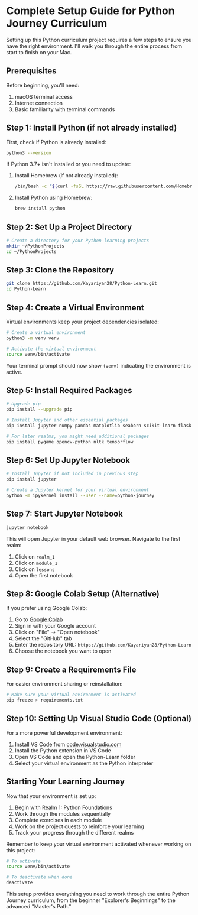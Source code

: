 # Complete Setup Guide for Python Journey Curriculum

Setting up this Python curriculum project requires a few steps to ensure you have the right environment. I'll walk you through the entire process from start to finish on your Mac.

## Prerequisites

Before beginning, you'll need:

1. macOS terminal access
2. Internet connection
3. Basic familiarity with terminal commands

## Step 1: Install Python (if not already installed)

First, check if Python is already installed:

```bash
python3 --version
```

If Python 3.7+ isn't installed or you need to update:

1. Install Homebrew (if not already installed):
   ```bash
   /bin/bash -c "$(curl -fsSL https://raw.githubusercontent.com/Homebrew/install/HEAD/install.sh)"
   ```

2. Install Python using Homebrew:
   ```bash
   brew install python
   ```

## Step 2: Set Up a Project Directory

```bash
# Create a directory for your Python learning projects
mkdir ~/PythonProjects
cd ~/PythonProjects
```

## Step 3: Clone the Repository

```bash
git clone https://github.com/Kayariyan28/Python-Learn.git
cd Python-Learn
```

## Step 4: Create a Virtual Environment

Virtual environments keep your project dependencies isolated:

```bash
# Create a virtual environment
python3 -m venv venv

# Activate the virtual environment
source venv/bin/activate
```

Your terminal prompt should now show `(venv)` indicating the environment is active.

## Step 5: Install Required Packages

```bash
# Upgrade pip
pip install --upgrade pip

# Install Jupyter and other essential packages
pip install jupyter numpy pandas matplotlib seaborn scikit-learn flask requests

# For later realms, you might need additional packages
pip install pygame opencv-python nltk tensorflow
```

## Step 6: Set Up Jupyter Notebook

```bash
# Install Jupyter if not included in previous step
pip install jupyter

# Create a Jupyter kernel for your virtual environment
python -m ipykernel install --user --name=python-journey
```

## Step 7: Start Jupyter Notebook

```bash
jupyter notebook
```

This will open Jupyter in your default web browser. Navigate to the first realm:

1. Click on `realm_1`
2. Click on `module_1`
3. Click on `lessons`
4. Open the first notebook

## Step 8: Google Colab Setup (Alternative)

If you prefer using Google Colab:

1. Go to [Google Colab](https://colab.research.google.com)
2. Sign in with your Google account
3. Click on "File" → "Open notebook"
4. Select the "GitHub" tab
5. Enter the repository URL: `https://github.com/Kayariyan28/Python-Learn`
6. Choose the notebook you want to open

## Step 9: Create a Requirements File

For easier environment sharing or reinstallation:

```bash
# Make sure your virtual environment is activated
pip freeze > requirements.txt
```

## Step 10: Setting Up Visual Studio Code (Optional)

For a more powerful development environment:

1. Install VS Code from [code.visualstudio.com](https://code.visualstudio.com)
2. Install the Python extension in VS Code
3. Open VS Code and open the Python-Learn folder
4. Select your virtual environment as the Python interpreter

## Starting Your Learning Journey

Now that your environment is set up:

1. Begin with Realm 1: Python Foundations
2. Work through the modules sequentially
3. Complete exercises in each module
4. Work on the project quests to reinforce your learning
5. Track your progress through the different realms

Remember to keep your virtual environment activated whenever working on this project:

```bash
# To activate
source venv/bin/activate

# To deactivate when done
deactivate
```

This setup provides everything you need to work through the entire Python Journey curriculum, from the beginner "Explorer's Beginnings" to the advanced "Master's Path."